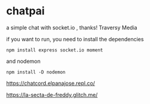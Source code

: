 # chatpai
a simple chat with socket.io , thanks!  Traversy Media


if you want to run, you need to install the dependencies

```
npm install express socket.io moment
```

and nodemon

```
npm install -D nodemon
```

https://chatcord.elpanajose.repl.co/

https://la-secta-de-freddy.glitch.me/

